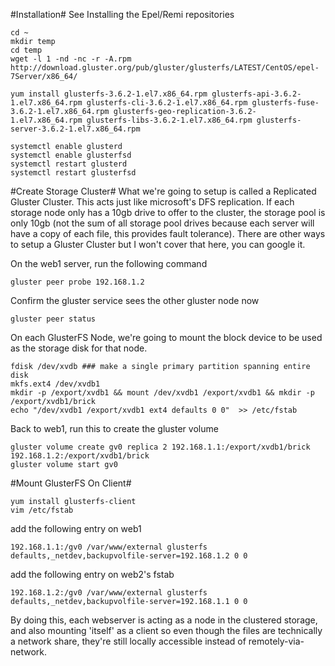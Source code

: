 #Installation#
See Installing the Epel/Remi repositories
```
cd ~
mkdir temp
cd temp
wget -l 1 -nd -nc -r -A.rpm http://download.gluster.org/pub/gluster/glusterfs/LATEST/CentOS/epel-7Server/x86_64/

yum install glusterfs-3.6.2-1.el7.x86_64.rpm glusterfs-api-3.6.2-1.el7.x86_64.rpm glusterfs-cli-3.6.2-1.el7.x86_64.rpm glusterfs-fuse-3.6.2-1.el7.x86_64.rpm glusterfs-geo-replication-3.6.2-1.el7.x86_64.rpm glusterfs-libs-3.6.2-1.el7.x86_64.rpm glusterfs-server-3.6.2-1.el7.x86_64.rpm

systemctl enable glusterd
systemctl enable glusterfsd
systemctl restart glusterd
systemctl restart glusterfsd
```

#Create Storage Cluster#
What we're going to setup is called a Replicated Gluster Cluster. This acts just like microsoft's DFS replication. If each storage node only has a 10gb drive to offer to the cluster, the storage pool is only 10gb (not the sum of all storage pool drives because each server will have a copy of each file, this provides fault tolerance). There are other ways to setup a Gluster Cluster but I won't cover that here, you can google it.

On the web1 server, run the following command
```
gluster peer probe 192.168.1.2
```

Confirm the gluster service sees the other gluster node now
```
gluster peer status
```

On each GlusterFS Node, we're going to mount the block device to be used as the storage disk for that node.
```
fdisk /dev/xvdb ### make a single primary partition spanning entire disk
mkfs.ext4 /dev/xvdb1
mkdir -p /export/xvdb1 && mount /dev/xvdb1 /export/xvdb1 && mkdir -p /export/xvdb1/brick
echo "/dev/xvdb1 /export/xvdb1 ext4 defaults 0 0"  >> /etc/fstab
```

Back to web1, run this to create the gluster volume
```
gluster volume create gv0 replica 2 192.168.1.1:/export/xvdb1/brick 192.168.1.2:/export/xvdb1/brick
gluster volume start gv0
```

#Mount GlusterFS On Client#
```
yum install glusterfs-client
vim /etc/fstab
```

add the following entry on web1
```
192.168.1.1:/gv0 /var/www/external glusterfs defaults,_netdev,backupvolfile-server=192.168.1.2 0 0
```

add the following entry on web2's fstab
```
192.168.1.2:/gv0 /var/www/external glusterfs defaults,_netdev,backupvolfile-server=192.168.1.1 0 0
```

By doing this, each webserver is acting as a node in the clustered storage, and also mounting 'itself' as a client so even though the files are technically a network share, they're still locally accessible instead of remotely-via-network.